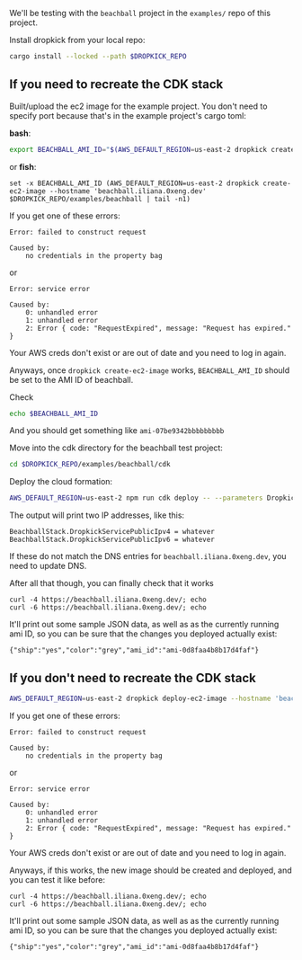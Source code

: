 We'll be testing with the `beachball` project in the `examples/` repo of this
project.


Install dropkick from your local repo:

```bash
cargo install --locked --path $DROPKICK_REPO
```

## If you need to recreate the CDK stack

Built/upload the ec2 image for the example project. You don't need to specify port because that's in the example project's cargo toml:

**bash**:

```bash
export BEACHBALL_AMI_ID="$(AWS_DEFAULT_REGION=us-east-2 dropkick create-ec2-image --hostname 'beachball.iliana.0xeng.dev' $DROPKICK_REPO/examples/beachball | tail -n1)"
```

or **fish**:

```fish
set -x BEACHBALL_AMI_ID (AWS_DEFAULT_REGION=us-east-2 dropkick create-ec2-image --hostname 'beachball.iliana.0xeng.dev' $DROPKICK_REPO/examples/beachball | tail -n1)
```

If you get one of these errors:

```
Error: failed to construct request

Caused by:
    no credentials in the property bag
```

or

```
Error: service error

Caused by:
    0: unhandled error
    1: unhandled error
    2: Error { code: "RequestExpired", message: "Request has expired." }
```

Your AWS creds don't exist or are out of date and you need to log in again.

Anyways, once `dropkick create-ec2-image` works, `BEACHBALL_AMI_ID` should be set to the AMI ID of beachball.

Check

```bash
echo $BEACHBALL_AMI_ID
```

And you should get something like `ami-07be9342bbbbbbbbb`

Move into the cdk directory for the beachball test project:

```bash
cd $DROPKICK_REPO/examples/beachball/cdk
```

Deploy the cloud formation:

```bash
AWS_DEFAULT_REGION=us-east-2 npm run cdk deploy -- --parameters DropkickImageId=$BEACHBALL_AMI_ID
```

The output will print two IP addresses, like this:

```
BeachballStack.DropkickServicePublicIpv4 = whatever
BeachballStack.DropkickServicePublicIpv6 = whatever
```

If these do not match the DNS entries for `beachball.iliana.0xeng.dev`, you need to update DNS.

After all that though, you can finally check that it works

```
curl -4 https://beachball.iliana.0xeng.dev/; echo
curl -6 https://beachball.iliana.0xeng.dev/; echo
```

It'll print out some sample JSON data, as well as as the currently running ami
ID, so you can be sure that the changes you deployed actually exist:

```
{"ship":"yes","color":"grey","ami_id":"ami-0d8faa4b8b17d4faf"}
```


## If you don't need to recreate the CDK stack

```bash
AWS_DEFAULT_REGION=us-east-2 dropkick deploy-ec2-image --hostname 'beachball.iliana.0xeng.dev' $DROPKICK_REPO/examples/beachball BeachballStack
```

If you get one of these errors:

```
Error: failed to construct request

Caused by:
    no credentials in the property bag
```

or

```
Error: service error

Caused by:
    0: unhandled error
    1: unhandled error
    2: Error { code: "RequestExpired", message: "Request has expired." }
```

Your AWS creds don't exist or are out of date and you need to log in again.

Anyways, if this works, the new image should be created and deployed, and you can test it like before:

```
curl -4 https://beachball.iliana.0xeng.dev/; echo
curl -6 https://beachball.iliana.0xeng.dev/; echo
```

It'll print out some sample JSON data, as well as as the currently running ami
ID, so you can be sure that the changes you deployed actually exist:

```
{"ship":"yes","color":"grey","ami_id":"ami-0d8faa4b8b17d4faf"}
```
